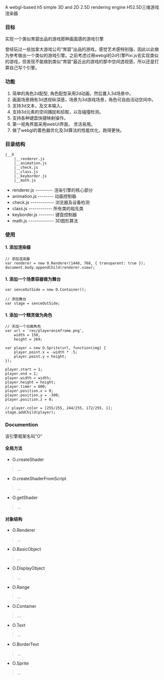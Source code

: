 
A webgl-based h5 simple 3D and 2D 2.5D rendering engine
H52.5D三维游戏渲染器

### 目标
实现一个类似育碧出品的游戏那种画面感的游戏引擎

曾经玩过一些加拿大游戏公司“育碧”出品的游戏，感觉艺术感特别强，因此以此做为参考做出一个类似的游戏引擎。之前考虑过用webgl的2d引擎Pixi.js去实现类似的游戏，但发现不能做到类似“育碧“最近出的游戏的那中空间透视感，所以还是打算自己写个引擎。

### 功能
1. 简单的角色2d配型, 角色配型采用2d动画，然后置入3d场景中。
2. 画面场景拥有3d透视纵深感，场景为3d游戏场景，角色可自由活动空间中。
3. 支持3d文本，及文本输入。
4. 支持3d元素的空间捕捉和拾取，以及碰撞检测。
7. 支持各种键盘快捷映射操作。
5. 第一视角界面采用webUI界面， 灵活易用。
7. 做了webgl的着色器优化及3d算法的性能优化，跑得更快。

### 目录结构
    
    |__O
        |__renderer.js
        |__animation.js
        |__check.js
        |__class.js
        |__keyborder.js
        |__math.js

* renderer.js --------- 渲染引擎的核心部分
* animation.js -------- 动画控制器
* check.js ------------ 浏览器及设备检测
* class.js ------------ 所有类的祖先类
* keyborder.js -------- 键盘控制器
* math.js ------------- 3D图形算法

### 使用

#### 1. 添加渲染器
    
    // 添加渲染器
    var renderer = new O.Renderer(1440, 768, { transparent: true });
    document.body.appendChild(renderer.view);


#### 1. 添加一个场景容器做为舞台
    
    var senceOutSide = new O.Container();

    // 添加舞台
    var stage = senceOutSide;

#### 1. 添加一个精灵做为角色
    
    // 天加一个动画角色
    var url = 'res/playeranimframe.png',
        width = 150,
        height = 269;

    var player = new O.Sprite(url, function(img) {
        player.point.x = -width * .5;
        player.point.y = height;
    });

    player.start = 1;
    player.end = 1;
    player.width = width;
    player.height = height;
    player.timer = 600;
    player.position.x = 0;
    player.position.y = -300;
    player.position.z = 0;

    // player.color = [255/255, 244/255, 172/255, 1];
    stage.addChild(player);
    

### Documention
该引擎框架名叫”O”
#### 全局方法
* O.createShader
> ...

* O.createShaderFromScript
> ...

* O.getShader
> ...

#### 对象结构
* O.Renderer
> ...

* O.BasicObject
> ...

* O.DisplayObject
> ...

* O.Range
> ...

* O.Container
> ...

* O.Text 
> ...

* O.BorderText
> ...

* O.Sprite
> ...
